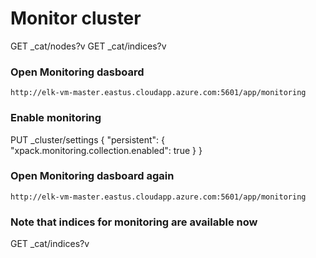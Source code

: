 # Monitor cluster
GET _cat/nodes?v
GET _cat/indices?v

### Open Monitoring dasboard
```
http://elk-vm-master.eastus.cloudapp.azure.com:5601/app/monitoring
```

### Enable  monitoring
PUT _cluster/settings
{
 "persistent": {
  "xpack.monitoring.collection.enabled": true
 }
}


### Open Monitoring dasboard again
```
http://elk-vm-master.eastus.cloudapp.azure.com:5601/app/monitoring
```


### Note that indices for monitoring are available now
GET _cat/indices?v


